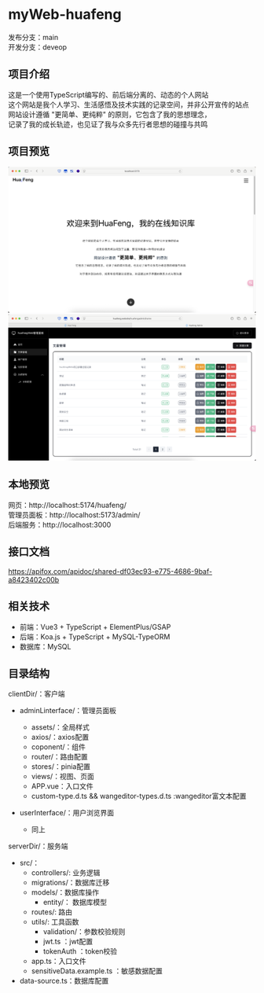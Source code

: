 # myWeb-huafeng
发布分支：main  
开发分支：deveop  
## 项目介绍
这是一个使用TypeScript编写的、前后端分离的、动态的个人网站  
这个网站是我个人学习、生活感悟及技术实践的记录空间，并非公开宣传的站点    
网站设计遵循 "更简单、更纯粹" 的原则，它包含了我的思想理念，  
记录了我的成长轨迹，也见证了我与众多先行者思想的碰撞与共鸣  
## 项目预览
![image](previewImage/userView.png)
![image](previewImage/adminView.png)

## 本地预览
 网页：http://localhost:5174/huafeng/  
 管理员面板：http://localhost:5173/admin/  
 后端服务：http://localhost:3000  

## 接口文档
https://apifox.com/apidoc/shared-df03ec93-e775-4686-9baf-a8423402c00b

## 相关技术
- 前端：Vue3 + TypeScript + ElementPlus/GSAP
- 后端：Koa.js + TypeScript + MySQL-TypeORM
- 数据库：MySQL

## 目录结构
clientDir/：客户端
- adminLinterface/：管理员面板
    - assets/：全局样式
    - axios/：axios配置
    - coponent/：组件
    - router/：路由配置
    - stores/：pinia配置
    - views/：视图、页面
    - APP.vue：入口文件
    - custom-type.d.ts && wangeditor-types.d.ts :wangeditor富文本配置

- userInterface/：用户浏览界面
    - 同上

serverDir/：服务端
- src/：
    - controllers/: 业务逻辑
    - migrations/：数据库迁移
    - models/：数据库操作
        - entity/： 数据库模型
    - routes/: 路由
    - utils/: 工具函数
        - validation/：参数校验规则
        - jwt.ts ：jwt配置
        - tokenAuth ：token校验
    - app.ts：入口文件
    - sensitiveData.example.ts ：敏感数据配置
- data-source.ts：数据库配置
